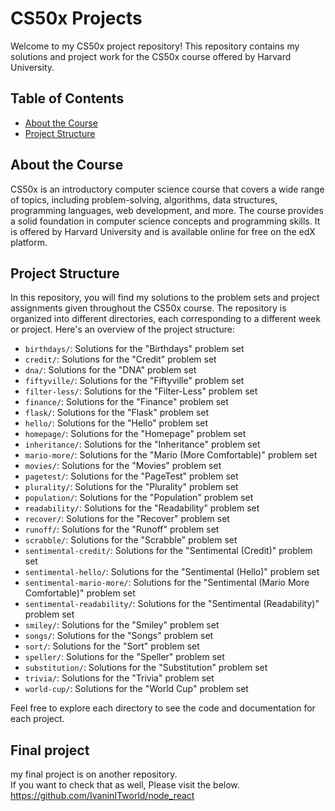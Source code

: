 # CS50x Projects

Welcome to my CS50x project repository! This repository contains my solutions and project work for the CS50x course offered by Harvard University.

## Table of Contents
- [About the Course](#about-the-course)
- [Project Structure](#project-structure)

## About the Course
CS50x is an introductory computer science course that covers a wide range of topics, including problem-solving, algorithms, data structures, programming languages, web development, and more. The course provides a solid foundation in computer science concepts and programming skills. It is offered by Harvard University and is available online for free on the edX platform.

## Project Structure
In this repository, you will find my solutions to the problem sets and project assignments given throughout the CS50x course. The repository is organized into different directories, each corresponding to a different week or project. Here's an overview of the project structure:

- `birthdays/`: Solutions for the "Birthdays" problem set
- `credit/`: Solutions for the "Credit" problem set
- `dna/`: Solutions for the "DNA" problem set
- `fiftyville/`: Solutions for the "Fiftyville" problem set
- `filter-less/`: Solutions for the "Filter-Less" problem set
- `finance/`: Solutions for the "Finance" problem set
- `flask/`: Solutions for the "Flask" problem set
- `hello/`: Solutions for the "Hello" problem set
- `homepage/`: Solutions for the "Homepage" problem set
- `inheritance/`: Solutions for the "Inheritance" problem set
- `mario-more/`: Solutions for the "Mario (More Comfortable)" problem set
- `movies/`: Solutions for the "Movies" problem set
- `pagetest/`: Solutions for the "PageTest" problem set
- `plurality/`: Solutions for the "Plurality" problem set
- `population/`: Solutions for the "Population" problem set
- `readability/`: Solutions for the "Readability" problem set
- `recover/`: Solutions for the "Recover" problem set
- `runoff/`: Solutions for the "Runoff" problem set
- `scrabble/`: Solutions for the "Scrabble" problem set
- `sentimental-credit/`: Solutions for the "Sentimental (Credit)" problem set
- `sentimental-hello/`: Solutions for the "Sentimental (Hello)" problem set
- `sentimental-mario-more/`: Solutions for the "Sentimental (Mario More Comfortable)" problem set
- `sentimental-readability/`: Solutions for the "Sentimental (Readability)" problem set
- `smiley/`: Solutions for the "Smiley" problem set
- `songs/`: Solutions for the "Songs" problem set
- `sort/`: Solutions for the "Sort" problem set
- `speller/`: Solutions for the "Speller" problem set
- `substitution/`: Solutions for the "Substitution" problem set
- `trivia/`: Solutions for the "Trivia" problem set
- `world-cup/`: Solutions for the "World Cup" problem set

Feel free to explore each directory to see the code and documentation for each project.

## Final project
my final project is on another repository. <br />
If you want to check that as well, Please visit the below. <br />
https://github.com/IvaninITworld/node_react
